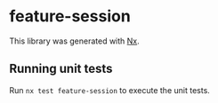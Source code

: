 # feature-session

This library was generated with [Nx](https://nx.dev).

## Running unit tests

Run `nx test feature-session` to execute the unit tests.
